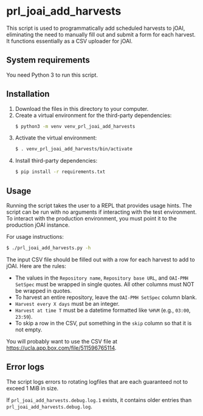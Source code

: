 # prl_joai_add_harvests

This script is used to programmatically add scheduled harvests to jOAI, eliminating the need to manually fill out and submit a form for each harvest. It functions essentially as a CSV uploader for jOAI.

## System requirements

You need Python 3 to run this script.

## Installation

1. Download the files in this directory to your computer.
1. Create a virtual environment for the third-party dependencies:
    ```bash
    $ python3 -m venv venv_prl_joai_add_harvests
    ```
1. Activate the virtual environment:
    ```bash
    $ . venv_prl_joai_add_harvests/bin/activate
    ```
1. Install third-party dependencies:
    ```bash
    $ pip install -r requirements.txt
    ```


## Usage

Running the script takes the user to a REPL that provides usage hints. The script can be run with no arguments if interacting with the test environment. To interact with the production environment, you must point it to the production jOAI instance.

For usage instructions:
```bash
$ ./prl_joai_add_harvests.py -h
```

The input CSV file should be filled out with a row for each harvest to add to jOAI. Here are the rules:
- The values in the `Repository name`, `Repository base URL`, and `OAI-PMH SetSpec` must be wrapped in single quotes. All other columns must NOT be wrapped in quotes.
- To harvest an entire repository, leave the `OAI-PMH SetSpec` column blank.
- `Harvest every X days` must be an integer.
- `Harvest at time T` must be a datetime formatted like `%H%M` (e.g., `03:00`, `23:59`).
- To skip a row in the CSV, put something in the `skip` column so that it is not empty.

You will probably want to use the CSV file at <https://ucla.app.box.com/file/511596765114>.

## Error logs

The script logs errors to rotating logfiles that are each guaranteed not to exceed 1 MiB in size.

If `prl_joai_add_harvests.debug.log.1` exists, it contains older entries than `prl_joai_add_harvests.debug.log`.
